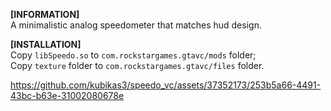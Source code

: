 **[INFORMATION]**\
A minimalistic analog speedometer that matches hud design.

**[INSTALLATION]**\
Copy `libSpeedo.so` to `com.rockstargames.gtavc/mods` folder;\
Copy `texture` folder to `com.rockstargames.gtavc/files` folder.

https://github.com/kubikas3/speedo_vc/assets/37352173/253b5a66-4491-43bc-b63e-31002080678e
